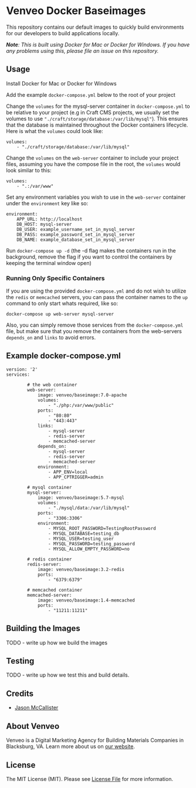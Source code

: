 # Venveo Docker Baseimages

This repository contains our default images to quickly build environments for our developers to build applications locally.

_**Note**: This is built using Docker for Mac or Docker for Windows. If you have any problems using this, please file an issue on this repository._

## Usage

Install Docker for Mac or Docker for Windows

Add the example `docker-compose.yml`  below to the root of your project

Change the `volumes` for the mysql-server container in `docker-compose.yml` to be relative to your project (e.g in Craft CMS projects, we usually set the volumes to use `"./craft/storage/database:/var/lib/mysql"`). This ensures that the database is maintained throughout the Docker containers lifecycle. Here is what the `volumes` could look like:

```
volumes:
    - "./craft/storage/database:/var/lib/mysql"
```

Change the `volumes` on the `web-server` container to include your project files, assuming you have the compose file in the root, the `volumes` would look similar to this:

```
volumes:
    - ".:/var/www"
```

Set any environment variables you wish to use in the `web-server` container under the
`environment` key like so:

```
environment:
    APP_URL: http://localhost
    DB_HOST: mysql-server
    DB_USER: example_username_set_in_mysql_server
    DB_PASS: example_password_set_in_mysql_server
    DB_NAME: example_database_set_in_mysql_server
```

Run `docker-compose up -d` (the -d flag makes the containers run in the background, remove the flag if you want to control the containers by keeping the terminal window open)

### Running Only Specific Containers

If you are using the provided `docker-compose.yml` and do not wish to utilize the `redis` or `memcached` servers, you can pass the container names to the `up` command to only start whats required, like so:

```
docker-compose up web-server mysql-server
```

Also, you can simply remove those services from the `docker-compose.yml` file, but make sure that you remove the containers from the web-servers `depends_on` and `links` to avoid errors.

## Example docker-compose.yml

```
version: '2'
services:

        # the web container
        web-server:
            image: venveo/baseimage:7.0-apache
            volumes:
                - "./php:/var/www/public"
            ports:
                - "80:80"
                - "443:443"
            links:
                - mysql-server
                - redis-server
                - memcached-server
            depends_on:
                - mysql-server
                - redis-server
                - memcached-server
            environment:
                - APP_ENV=local
                - APP_CPTRIGGER=admin

        # mysql container
        mysql-server:
            image: venveo/baseimage:5.7-mysql
            volumes:
                - "./mysql/data:/var/lib/mysql"
            ports:
                - "3306:3306"
            environment:
                - MYSQL_ROOT_PASSWORD=TestingRootPassword
                - MYSQL_DATABASE=testing_db
                - MYSQL_USER=testing_user
                - MYSQL_PASSWORD=testing_password
                - MYSQL_ALLOW_EMPTY_PASSWORD=no

        # redis container
        redis-server:
            image: venveo/baseimage:3.2-redis
            ports:
                - "6379:6379"

        # memcached container
        memcached-server:
            image: venveo/baseimage:1.4-memcached
            ports:
                - "11211:11211"
```

## Building the Images

TODO - write up how we build the images

## Testing

TODO - write up how we test this and build details.

## Credits

* [Jason McCallister](https://github.com/themccallister)

## About Venveo

Venveo is a Digital Marketing Agency for Building Materials Companies in Blacksburg, VA. Learn more about us on [our website](https://www.venveo.com).

## License

The MIT License (MIT). Please see [License File](LICENSE) for more information.
